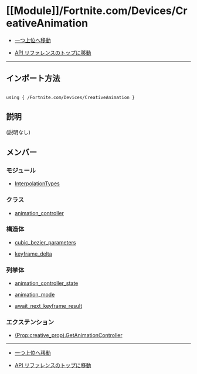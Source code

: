 # [[Module]]/Fortnite.com/Devices/CreativeAnimation

- [一つ上位へ移動](../main.md)

- [API リファレンスのトップに移動](/main.md)

---

## インポート方法

```verse

using { /Fortnite.com/Devices/CreativeAnimation }

```

## 説明

 (説明なし)

## メンバー

### モジュール

- [InterpolationTypes](./M_InterpolationTypes/main.md)

### クラス

- [animation_controller](./C_animation_controller/main.md)

### 構造体

- [cubic_bezier_parameters](./S_cubic_bezier_parameters/main.md)

- [keyframe_delta](./S_keyframe_delta/main.md)

### 列挙体

- [animation_controller_state](./EN_animation_controller_state/main.md)

- [animation_mode](./EN_animation_mode/main.md)

- [await_next_keyframe_result](./EN_await_next_keyframe_result/main.md)

### エクステンション

- [(Prop:creative_prop).GetAnimationController](./EX_-lpar-Prop-colon-creative_prop-rpar-.GetAnimationController/main.md)

---

- [一つ上位へ移動](../main.md)

- [API リファレンスのトップに移動](/main.md)
